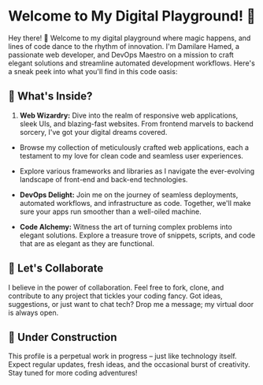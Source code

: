 # Welcome to My Digital Playground!  👋

Hey there! 👋 Welcome to my digital playground where magic happens, and lines of code dance to the rhythm of innovation. I'm Damilare Hamed, a passionate web developer, and DevOps Maestro on a mission to craft elegant solutions and streamline automated development workflows. Here's a sneak peek into what you'll find in this code oasis:

## 🚀 What's Inside?
1. **Web Wizardry:** Dive into the realm of responsive web applications, sleek UIs, and blazing-fast websites. From frontend marvels to backend sorcery, I've got your digital dreams covered.
  - Browse my collection of meticulously crafted web applications, each a testament to my love for clean code and seamless user experiences.
  - Explore various frameworks and libraries as I navigate the ever-evolving landscape of front-end and back-end technologies.

- **DevOps Delight:** Join me on the journey of seamless deployments, automated workflows, and infrastructure as code. Together, we'll make sure your apps run smoother than a well-oiled machine.

- **Code Alchemy:** Witness the art of turning complex problems into elegant solutions. Explore a treasure trove of snippets, scripts, and code that are as elegant as they are functional.


## 🤝 Let's Collaborate
I believe in the power of collaboration. Feel free to fork, clone, and contribute to any project that tickles your coding fancy. Got ideas, suggestions, or just want to chat tech? Drop me a message; my virtual door is always open.

## 🚧 Under Construction
This profile is a perpetual work in progress – just like technology itself. Expect regular updates, fresh ideas, and the occasional burst of creativity. Stay tuned for more coding adventures!











